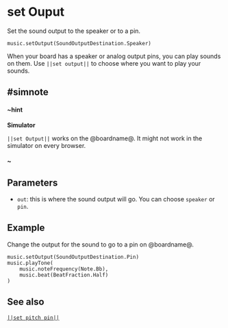 # set Ouput

Set the sound output to the speaker or to a pin.

```sig
music.setOutput(SoundOutputDestination.Speaker)
```
When your board has a speaker or analog output pins, you can play sounds on them. Use ``||set output||``
to choose where you want to play your sounds.

## #simnote
#### ~hint
**Simulator**

``||set Output||`` works on the @boardname@. It might not work in the simulator on every browser.
#### ~

## Parameters

* ``out``: this is where the sound output will go. You can choose ``speaker`` or ``pin``.

## Example

Change the output for the sound to go to a pin on @boardname@.

```blocks
music.setOutput(SoundOutputDestination.Pin)
music.playTone(
    music.noteFrequency(Note.Bb),
    music.beat(BeatFraction.Half)
)
```

## See also

[``||set pitch pin||``](/reference/music/set-pitch-pin)